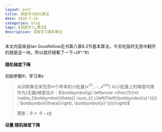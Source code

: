 ```yaml
---
layout: post
title: 深度学习优化算法
date: 2020-7-19
categories: blog
tags: [深度学习,算法]
description: 深度学习基本算法
---
```


本文内容来自Ian Goodfellow花书第八章8.3节基本算法，今天吃饭时无意中翻开的就是这一块，所以就仔细看了一下~(#^.^#)
#### 随机梯度下降

初始参数$\theta$，学习率$\epsilon$

> 从训练集总采包含m个样本的小批量$\{x^{(1)},\cdots,x^{(m)}\}$
> 以小批量上的梯度均值作为(无偏)梯度估计：$\boldsymbol{g} \leftarrow +\frac{1}{m} \nabla_{\boldsymbol{\theta}} \sum_{i} L\left(f\left(\boldsymbol{x}^{(i)} ; \boldsymbol{\theta}\right), \boldsymbol{y}^{(i)}\right)$
>
> 更新：$\theta \leftarrow \theta-\epsilon \hat{g}$

#### 动量 随机梯度下降